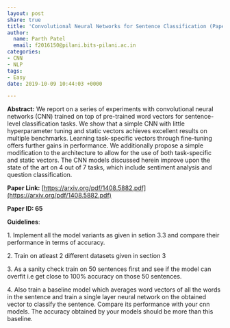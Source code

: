 ```yaml
---
layout: post
share: true
title: 'Convolutional Neural Networks for Sentence Classification (Paper ID: 65)'
author:
  name: Parth Patel
  email: f2016150@pilani.bits-pilani.ac.in
categories:
- CNN
- NLP
tags:
- Easy
date: 2019-10-09 10:44:03 +0000

---
```

**Abstract:** We report on a series of experiments with convolutional neural networks (CNN) trained on top of pre-trained word vectors for sentence-level classification tasks. We show that a simple CNN with little hyperparameter tuning and static vectors achieves excellent results on multiple benchmarks. Learning task-specific vectors through fine-tuning offers further gains in performance. We additionally propose a simple modification to the architecture to allow for the use of both task-specific and static vectors. The CNN models discussed herein improve upon the state of the art on 4 out of 7 tasks, which include sentiment analysis and question classification.

**Paper Link:** [https://arxiv.org/pdf/1408.5882.pdf](https://arxiv.org/pdf/1408.5882.pdf)

**Paper ID: 65**

**Guidelines**:

1\. Implement all the model variants as given in setion 3.3 and compare their performance in terms of accuracy.

2\. Train on atleast 2 different datasets given in section 3

3\. As a sanity check train on 50 sentences first and see if the model can overfit i.e get close to 100% accuracy on those 50 sentences.

4\. Also train a baseline model which averages word vectors of all the words in the sentence and train a single layer neural network on the obtained vector to classify the sentence. Compare its performance with your cnn models. The accuracy obtained by your models should be more than this baseline.
